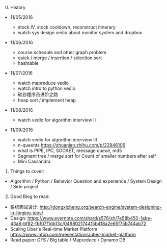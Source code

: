 0. History  
  - 11/05/2016    
    - stock IV, stock cooldown, reconstruct itinerary
    - watch sys design vedio about monitor system and dropbox
  
  - 11/06/2016    
    - course schedule and other graph problem
    - quick / merge / insertion / selection sort
    - hashtable
    
  - 11/07/2016
    - watch mapreduce vedio
    - watch intro to python vedio
    - 硅谷程序员进阶之路
    - heap sort / implement heap
    
  - 11/08/2016
    - watch vedio for algorithm interview II 
    
  - 11/09/2016
    - watch vedio for algorithm interview III
    - n-queents https://zhuanlan.zhihu.com/p/22846106
    - what is PIPE, IPC, SOCKET, message queue, md5  
    - Segment tree / merge sort for Count of smaller numbers after self
    - Mini Cassandra

      
1. Things to cover:      
  - Algorithm / Python / Behavior Question and experience / System Design / Side project  

2. Good Blog to read:
  - 系统面试设计: http://dongxicheng.org/search-engine/system-designing-in-finging-jobs/
  - Design: https://www.evernote.com/shard/s576/sh/7e58b450-1abe-43a8-bf82-fbf07f1db13c/049802174415b418a2e65f75b744ab72
  - Scaling Uber's Real-time Market Platform https://www.infoq.com/presentations/uber-market-platform
  - Read paper: GFS / Big table / Mapreduce / Dynamo DB






